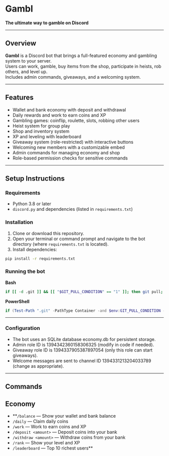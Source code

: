 # Gambl
**The ultimate way to gamble on Discord**

---

## Overview

**Gambl** is a Discord bot that brings a full-featured economy and gambling system to your server.  
Users can work, gamble, buy items from the shop, participate in heists, rob others, and level up.  
Includes admin commands, giveaways, and a welcoming system.

---

## Features

- Wallet and bank economy with deposit and withdrawal  
- Daily rewards and work to earn coins and XP  
- Gambling games: coinflip, roulette, slots, robbing other users  
- Heist system for group play  
- Shop and inventory system  
- XP and leveling with leaderboard  
- Giveaway system (role-restricted) with interactive buttons  
- Welcoming new members with a customizable embed  
- Admin commands for managing economy and shop  
- Role-based permission checks for sensitive commands

---

## Setup Instructions

### Requirements

- Python 3.8 or later  
- `discord.py` and dependencies (listed in `requirements.txt`)

### Installation

1. Clone or download this repository.  
2. Open your terminal or command prompt and navigate to the bot directory (where `requirements.txt` is located).  
3. Install dependencies:

```bash
pip install -r requirements.txt
```

### Running the bot

**Bash**
```bash
if [[ -d .git ]] && [[ "$GIT_PULL_CONDITION" == "1" ]]; then git pull; fi; if [[ ! -z "$PYTHON_PACKAGE" ]]; then pip install -U --prefix ~/.local "$PYTHON_PACKAGE"; fi; if [[ -f "/home/container/${REQUIREMENTS_FILE}" ]]; then pip install --disable-pip-version-check -U --prefix ~/.local -r "/home/container/${REQUIREMENTS_FILE}"; fi; if [[ ! -z "${START_BASH_FILE}" ]]; then bash "${START_BASH_FILE}"; else python3 /home/container/main.py; fi
```

**PowerShell**
```powershell
if (Test-Path ".git" -PathType Container -and $env:GIT_PULL_CONDITION -eq "1") { git pull }; if ($env:PYTHON_PACKAGE) { pip install --upgrade --prefix $HOME\.local $env:PYTHON_PACKAGE }; $reqFile = "C:\home\container\$env:REQUIREMENTS_FILE"; if (Test-Path $reqFile) { pip install --disable-pip-version-check --upgrade --prefix $HOME\.local -r $reqFile }; if ($env:START_BASH_FILE) { bash $env:START_BASH_FILE } else { python C:\home\container\main.py }
```

---

### Configuration
- The bot uses an SQLite database economy.db for persistent storage.
- Admin role ID is 1394342360158306325 (modify in code if needed).
- Giveaway role ID is 1394337905387897054 (only this role can start giveaways).
- Welcome messages are sent to channel ID 1394331213204033789 (change as appropriate).

---

## Commands

## Economy
- **`/balance` — Show your wallet and bank balance
- `/daily` — Claim daily coins
- `/work` — Work to earn coins and XP
- `/deposit <amount>` — Deposit coins into your bank
- `/withdraw <amount>` — Withdraw coins from your bank
- `/rank` — Show your level and XP
- `/leaderboard` — Top 10 richest users**

